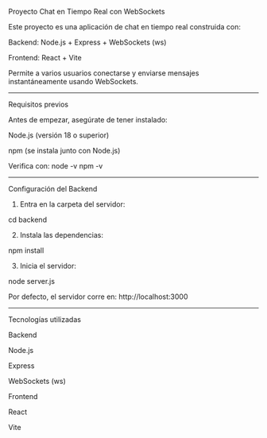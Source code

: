 Proyecto Chat en Tiempo Real con WebSockets

Este proyecto es una aplicación de chat en tiempo real construida con:

Backend: Node.js + Express + WebSockets (ws)

Frontend: React + Vite

Permite a varios usuarios conectarse y enviarse mensajes instantáneamente usando WebSockets.
______________________________________________________________________________________________
Requisitos previos

Antes de empezar, asegúrate de tener instalado:

Node.js
 (versión 18 o superior)

npm
 (se instala junto con Node.js)

Verifica con:
node -v
npm -v
___________________________
Configuración del Backend

1. Entra en la carpeta del servidor:

cd backend


2. Instala las dependencias:

npm install


3. Inicia el servidor:

node server.js


Por defecto, el servidor corre en:
http://localhost:3000
___________________________________
Tecnologías utilizadas

Backend

Node.js

Express

WebSockets (ws)

Frontend

React

Vite
